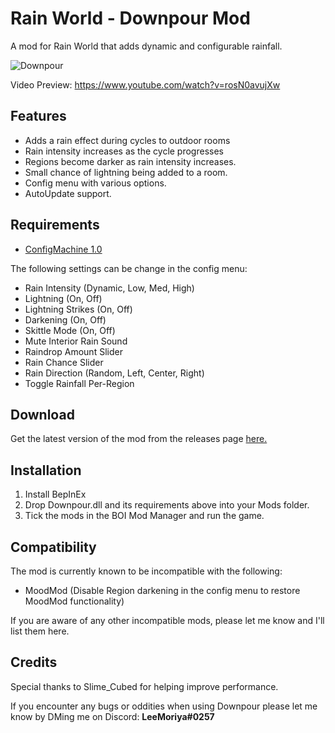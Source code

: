 # Rain World - Downpour Mod
A mod for Rain World that adds dynamic and configurable rainfall.

![Downpour](https://i.imgur.com/hPblP6q.gif)

Video Preview: https://www.youtube.com/watch?v=rosN0avujXw

## Features
- Adds a rain effect during cycles to outdoor rooms
- Rain intensity increases as the cycle progresses
- Regions become darker as rain intensity increases.
- Small chance of lightning being added to a room.
- Config menu with various options.
- AutoUpdate support.

## Requirements
- [ConfigMachine 1.0](https://drive.google.com/file/d/1NIE8conaoI1OOHevi4K9tvOG4v-NIfYf/view)

The following settings can be change in the config menu:
- Rain Intensity (Dynamic, Low, Med, High)
- Lightning (On, Off)
- Lightning Strikes (On, Off)
- Darkening (On, Off)
- Skittle Mode (On, Off)
- Mute Interior Rain Sound
- Raindrop Amount Slider
- Rain Chance Slider
- Rain Direction (Random, Left, Center, Right)
- Toggle Rainfall Per-Region

## Download
Get the latest version of the mod from the releases page [here.](https://github.com/LeeMoriya/Downpour/releases/tag/v0.65)

## Installation
1. Install BepInEx
2. Drop Downpour.dll and its requirements above into your Mods folder.
3. Tick the mods in the BOI Mod Manager and run the game.

## Compatibility
The mod is currently known to be incompatible with the following:
- MoodMod (Disable Region darkening in the config menu to restore MoodMod functionality)

If you are aware of any other incompatible mods, please let me know and I'll list them here.

## Credits
Special thanks to Slime_Cubed for helping improve performance.

If you encounter any bugs or oddities when using Downpour please let me know by DMing me on Discord:
**LeeMoriya#0257**
